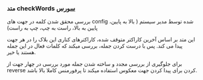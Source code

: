 <h3>
متد checkWords
<a class="ext-link" href="classes_Tetris_Gameplay.js.html#line24" target="_blank">سورس</a>
</h3>
بررسی محقق شدن کلمه در جهت های config شده توسط مدیر سیستم ( بالا به پایین، پایین به بالا، راست به چپ، چپ به راست)

این متد بر اساس آخرین کاراکتر متوقف شده، کاراکترهای کناری این بلاک را در هر جهت پیدا می کند. پس با درست کردن جمله، بررسی میکند که کلمات فعال در این جمله هستند یا خیر.

برای جلوگیری از بررسی مجدد و ساخته شدن جمله مورد بررسی در چهار جهت از reverse کردن برای پیدا کردن جهت معکوس استفاده میکند تا پرفورمنس کاملا بالا باشد.
